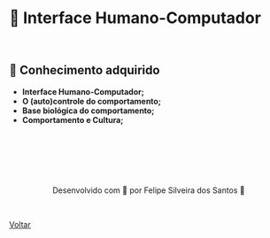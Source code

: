 <h1> 👥 Interface Humano-Computador </h1>

<br>

<h2> 🧠 Conhecimento adquirido </h2>

- **Interface Humano-Computador;**
- **O (auto)controle do comportamento;**
- **Base biológica do comportamento;**
- **Comportamento e Cultura;**

<br><br>

<br>
<br>

<p align="center"> Desenvolvido com 💜 por Felipe Silveira dos Santos 👋 <p>


<br>

<a href="./README.md">Voltar</a>
